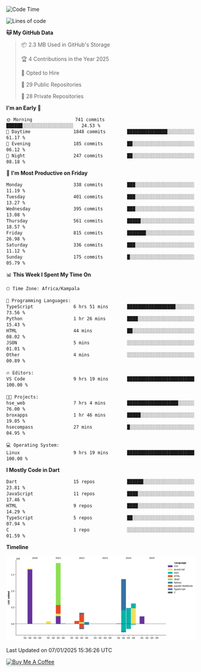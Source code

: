 <!--START_SECTION:waka-->
![Code Time](http://img.shields.io/badge/Code%20Time-942%20hrs%2015%20mins-blue)

![Lines of code](https://img.shields.io/badge/From%20Hello%20World%20I%27ve%20Written-6.8%20million%20lines%20of%20code-blue)

**🐱 My GitHub Data** 

> 📦 2.3 MB Used in GitHub's Storage 
 > 
> 🏆 4 Contributions in the Year 2025
 > 
> 💼 Opted to Hire
 > 
> 📜 29 Public Repositories 
 > 
> 🔑 28 Private Repositories 
 > 
**I'm an Early 🐤** 

```text
🌞 Morning                741 commits         ██████░░░░░░░░░░░░░░░░░░░   24.53 % 
🌆 Daytime                1848 commits        ███████████████░░░░░░░░░░   61.17 % 
🌃 Evening                185 commits         ██░░░░░░░░░░░░░░░░░░░░░░░   06.12 % 
🌙 Night                  247 commits         ██░░░░░░░░░░░░░░░░░░░░░░░   08.18 % 
```
📅 **I'm Most Productive on Friday** 

```text
Monday                   338 commits         ███░░░░░░░░░░░░░░░░░░░░░░   11.19 % 
Tuesday                  401 commits         ███░░░░░░░░░░░░░░░░░░░░░░   13.27 % 
Wednesday                395 commits         ███░░░░░░░░░░░░░░░░░░░░░░   13.08 % 
Thursday                 561 commits         █████░░░░░░░░░░░░░░░░░░░░   18.57 % 
Friday                   815 commits         ███████░░░░░░░░░░░░░░░░░░   26.98 % 
Saturday                 336 commits         ███░░░░░░░░░░░░░░░░░░░░░░   11.12 % 
Sunday                   175 commits         █░░░░░░░░░░░░░░░░░░░░░░░░   05.79 % 
```


📊 **This Week I Spent My Time On** 

```text
🕑︎ Time Zone: Africa/Kampala

💬 Programming Languages: 
TypeScript               6 hrs 51 mins       ██████████████████░░░░░░░   73.56 % 
Python                   1 hr 26 mins        ████░░░░░░░░░░░░░░░░░░░░░   15.43 % 
HTML                     44 mins             ██░░░░░░░░░░░░░░░░░░░░░░░   08.02 % 
JSON                     5 mins              ░░░░░░░░░░░░░░░░░░░░░░░░░   01.01 % 
Other                    4 mins              ░░░░░░░░░░░░░░░░░░░░░░░░░   00.89 % 

🔥 Editors: 
VS Code                  9 hrs 19 mins       █████████████████████████   100.00 % 

🐱‍💻 Projects: 
hse_web                  7 hrs 4 mins        ███████████████████░░░░░░   76.00 % 
broxapps                 1 hr 46 mins        █████░░░░░░░░░░░░░░░░░░░░   19.05 % 
hsecompass               27 mins             █░░░░░░░░░░░░░░░░░░░░░░░░   04.95 % 

💻 Operating System: 
Linux                    9 hrs 19 mins       █████████████████████████   100.00 % 
```

**I Mostly Code in Dart** 

```text
Dart                     15 repos            ██████░░░░░░░░░░░░░░░░░░░   23.81 % 
JavaScript               11 repos            ████░░░░░░░░░░░░░░░░░░░░░   17.46 % 
HTML                     9 repos             ████░░░░░░░░░░░░░░░░░░░░░   14.29 % 
TypeScript               5 repos             ██░░░░░░░░░░░░░░░░░░░░░░░   07.94 % 
C                        1 repo              ░░░░░░░░░░░░░░░░░░░░░░░░░   01.59 % 
```



**Timeline**

![Lines of Code chart](https://raw.githubusercontent.com/drexhacker/drexhacker/main/assets/bar_graph.png)


 Last Updated on 07/01/2025 15:36:26 UTC
<!--END_SECTION:waka-->

<a href="https://www.buymeacoffee.com/drexsoftorg" target="_blank"><img src="https://www.buymeacoffee.com/assets/img/custom_images/orange_img.png" alt="Buy Me A Coffee" style="height: 41px !important;width: 174px !important;box-shadow: 0px 3px 2px 0px rgba(190, 190, 190, 0.5) !important;-webkit-box-shadow: 0px 3px 2px 0px rgba(190, 190, 190, 0.5) !important;" ></a>


<!---
drexhacker/drexhacker is a ✨ special ✨ repository because its `README.md` (this file) appears on your GitHub profile.
You can click the Preview link to take a look at your changes.
--->

